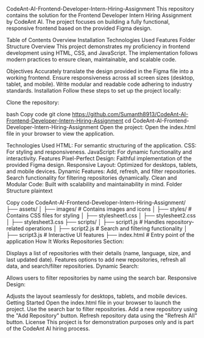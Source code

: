 CodeAnt-AI-Frontend-Developer-Intern-Hiring-Assignment
This repository contains the solution for the Frontend Developer Intern Hiring Assignment by CodeAnt AI. The project focuses on building a fully functional, responsive frontend based on the provided Figma design.

Table of Contents
Overview
Installation
Technologies Used
Features
Folder Structure
Overview
This project demonstrates my proficiency in frontend development using HTML, CSS, and JavaScript. The implementation follows modern practices to ensure clean, maintainable, and scalable code.

Objectives
Accurately translate the design provided in the Figma file into a working frontend.
Ensure responsiveness across all screen sizes (desktop, tablet, and mobile).
Write modular and readable code adhering to industry standards.
Installation
Follow these steps to set up the project locally:

Clone the repository:

bash
Copy code
git clone https://github.com/Sumanth8913/CodeAnt-AI-Frontend-Developer-Intern-Hiring-Assignment
cd CodeAnt-AI-Frontend-Developer-Intern-Hiring-Assignment
Open the project: Open the index.html file in your browser to view the application.

Technologies Used
HTML: For semantic structuring of the application.
CSS: For styling and responsiveness.
JavaScript: For dynamic functionality and interactivity.
Features
Pixel-Perfect Design: Faithful implementation of the provided Figma design.
Responsive Layout: Optimized for desktops, tablets, and mobile devices.
Dynamic Features:
Add, refresh, and filter repositories.
Search functionality for filtering repositories dynamically.
Clean and Modular Code: Built with scalability and maintainability in mind.
Folder Structure
plaintext


Copy code
CodeAnt-AI-Frontend-Developer-Intern-Hiring-Assignment/
├── assets/
│   ├── images/              # Contains images and icons
│   ├── styles/              # Contains CSS files for styling
│       ├── stylesheet1.css
│       ├── stylesheet2.css
│       ├── stylesheet3.css
├── scripts/
│   ├── script1.js           # Handles repository-related operations
│   ├── script2.js           # Search and filtering functionality
│   ├── script3.js           # Interactive UI features
├── index.html               # Entry point of the application
How It Works
Repositories Section:

Displays a list of repositories with their details (name, language, size, and last updated date).
Features options to add new repositories, refresh all data, and search/filter repositories.
Dynamic Search:

Allows users to filter repositories by name using the search bar.
Responsive Design:

Adjusts the layout seamlessly for desktops, tablets, and mobile devices.
Getting Started
Open the index.html file in your browser to launch the project.
Use the search bar to filter repositories.
Add a new repository using the "Add Repository" button.
Refresh repository data using the "Refresh All" button.
License
This project is for demonstration purposes only and is part of the CodeAnt AI hiring process.
